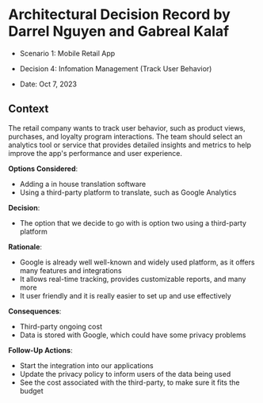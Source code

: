 # Architectural Decision Record by Darrel Nguyen and Gabreal Kalaf

  * Scenario 1: Mobile Retail App

  * Decision 4: Infomation Management (Track User Behavior)

  * Date: Oct 7, 2023

## Context 
  The retail company wants to track user behavior, such as product views, purchases, and loyalty program interactions. The team should select an analytics tool or service that provides detailed insights and metrics to help improve the app's performance and user experience.

**Options Considered**:
  * Adding a in house translation software
  * Using a third-party platform to translate, such as Google Analytics


**Decision**:
  * The option that we decide to go with is option two using a third-party platform

**Rationale**:
  * Google is already well well-known and widely used platform, as it offers many features and integrations
  * It allows real-time tracking, provides customizable reports, and many more
  * It user friendly and it is really easier to set up and use effectively

**Consequences**:
  * Third-party ongoing cost
  * Data is stored with Google, which could have some privacy problems


**Follow-Up Actions**:
  * Start the integration into our applications
  * Update the privacy policy to inform users of the data being used
  * See the cost associated with the third-party, to make sure it fits the budget
